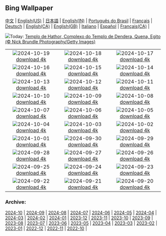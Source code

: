 ## Bing Wallpaper
[中文](README.md) |                     [English(US)](en-US.md) |                     [日本語](ja-JP.md) |                     [English(IN)](en-IN.md) |                     [Português do Brasil](pt-BR.md) |                     [Français](fr-FR.md) |                     [Deutsch](de-DE.md) |                     [English(CA)](en-CA.md) |                     [English(GB)](en-GB.md) |                     [Italiano](it-IT.md) |                     [Español](es-ES.md) |                     [Français(CA)](fr-CA.md) |                    

![](https://www.bing.com/th?id=OHR.DenderaTemple_PT-BR6539845196_UHD.jpg&w=1000)Today: [Templo de Hathor, Complexo do Templo de Dendera, Quena, Egito (© Nick Brundle Photography/Getty Images)](https://www.bing.com/th?id=OHR.DenderaTemple_PT-BR6539845196_UHD.jpg)

|      |      |      |
| :----: | :----: | :----: |
|![](https://www.bing.com/th?id=OHR.CentralParkAutumn_PT-BR6612852455_UHD.jpg&pid=hp&w=384&h=216&rs=1&c=4)2024-10-19 [download 4k](https://www.bing.com/th?id=OHR.CentralParkAutumn_PT-BR6612852455_UHD.jpg)|![](https://www.bing.com/th?id=OHR.KochiaJapan_PT-BR6014250762_UHD.jpg&pid=hp&w=384&h=216&rs=1&c=4)2024-10-18 [download 4k](https://www.bing.com/th?id=OHR.KochiaJapan_PT-BR6014250762_UHD.jpg)|![](https://www.bing.com/th?id=OHR.FossilsDorset_PT-BR5587878603_UHD.jpg&pid=hp&w=384&h=216&rs=1&c=4)2024-10-17 [download 4k](https://www.bing.com/th?id=OHR.FossilsDorset_PT-BR5587878603_UHD.jpg)|
|![](https://www.bing.com/th?id=OHR.ElephantTeacher_PT-BR6921941046_UHD.jpg&pid=hp&w=384&h=216&rs=1&c=4)2024-10-16 [download 4k](https://www.bing.com/th?id=OHR.ElephantTeacher_PT-BR6921941046_UHD.jpg)|![](https://www.bing.com/th?id=OHR.CocoBeach_PT-BR0695922930_UHD.jpg&pid=hp&w=384&h=216&rs=1&c=4)2024-10-15 [download 4k](https://www.bing.com/th?id=OHR.CocoBeach_PT-BR0695922930_UHD.jpg)|![](https://www.bing.com/th?id=OHR.AlcazarSeville_PT-BR9775263782_UHD.jpg&pid=hp&w=384&h=216&rs=1&c=4)2024-10-14 [download 4k](https://www.bing.com/th?id=OHR.AlcazarSeville_PT-BR9775263782_UHD.jpg)|
|![](https://www.bing.com/th?id=OHR.FelizDiadasCriancas_PT-BR6983342881_UHD.jpg&pid=hp&w=384&h=216&rs=1&c=4)2024-10-13 [download 4k](https://www.bing.com/th?id=OHR.FelizDiadasCriancas_PT-BR6983342881_UHD.jpg)|![](https://www.bing.com/th?id=OHR.CelticColours_PT-BR9042410710_UHD.jpg&pid=hp&w=384&h=216&rs=1&c=4)2024-10-12 [download 4k](https://www.bing.com/th?id=OHR.CelticColours_PT-BR9042410710_UHD.jpg)|![](https://www.bing.com/th?id=OHR.SoranoItaly_PT-BR8638738713_UHD.jpg&pid=hp&w=384&h=216&rs=1&c=4)2024-10-11 [download 4k](https://www.bing.com/th?id=OHR.SoranoItaly_PT-BR8638738713_UHD.jpg)|
|![](https://www.bing.com/th?id=OHR.AspensColorado_PT-BR8036769299_UHD.jpg&pid=hp&w=384&h=216&rs=1&c=4)2024-10-10 [download 4k](https://www.bing.com/th?id=OHR.AspensColorado_PT-BR8036769299_UHD.jpg)|![](https://www.bing.com/th?id=OHR.MototiOctopus_PT-BR0386452744_UHD.jpg&pid=hp&w=384&h=216&rs=1&c=4)2024-10-09 [download 4k](https://www.bing.com/th?id=OHR.MototiOctopus_PT-BR0386452744_UHD.jpg)|![](https://www.bing.com/th?id=OHR.ElbePhilharmonic_PT-BR9107755270_UHD.jpg&pid=hp&w=384&h=216&rs=1&c=4)2024-10-08 [download 4k](https://www.bing.com/th?id=OHR.ElbePhilharmonic_PT-BR9107755270_UHD.jpg)|
|![](https://www.bing.com/th?id=OHR.CoyoteGulch_PT-BR8564618055_UHD.jpg&pid=hp&w=384&h=216&rs=1&c=4)2024-10-07 [download 4k](https://www.bing.com/th?id=OHR.CoyoteGulch_PT-BR8564618055_UHD.jpg)|![](https://www.bing.com/th?id=OHR.MaraMigration_PT-BR7440860691_UHD.jpg&pid=hp&w=384&h=216&rs=1&c=4)2024-10-06 [download 4k](https://www.bing.com/th?id=OHR.MaraMigration_PT-BR7440860691_UHD.jpg)|![](https://www.bing.com/th?id=OHR.EuropaMoon_PT-BR6260569357_UHD.jpg&pid=hp&w=384&h=216&rs=1&c=4)2024-10-05 [download 4k](https://www.bing.com/th?id=OHR.EuropaMoon_PT-BR6260569357_UHD.jpg)|
|![](https://www.bing.com/th?id=OHR.TajMahalReflection_PT-BR5120942939_UHD.jpg&pid=hp&w=384&h=216&rs=1&c=4)2024-10-04 [download 4k](https://www.bing.com/th?id=OHR.TajMahalReflection_PT-BR5120942939_UHD.jpg)|![](https://www.bing.com/th?id=OHR.WindRiverAlaska_PT-BR4944339151_UHD.jpg&pid=hp&w=384&h=216&rs=1&c=4)2024-10-03 [download 4k](https://www.bing.com/th?id=OHR.WindRiverAlaska_PT-BR4944339151_UHD.jpg)|![](https://www.bing.com/th?id=OHR.HalfDomeYosemite_PT-BR4764561878_UHD.jpg&pid=hp&w=384&h=216&rs=1&c=4)2024-10-02 [download 4k](https://www.bing.com/th?id=OHR.HalfDomeYosemite_PT-BR4764561878_UHD.jpg)|
|![](https://www.bing.com/th?id=OHR.WalrusNorway_PT-BR4604487839_UHD.jpg&pid=hp&w=384&h=216&rs=1&c=4)2024-10-01 [download 4k](https://www.bing.com/th?id=OHR.WalrusNorway_PT-BR4604487839_UHD.jpg)|![](https://www.bing.com/th?id=OHR.ConnecticutBridge_PT-BR4352188943_UHD.jpg&pid=hp&w=384&h=216&rs=1&c=4)2024-09-30 [download 4k](https://www.bing.com/th?id=OHR.ConnecticutBridge_PT-BR4352188943_UHD.jpg)|![](https://www.bing.com/th?id=OHR.FloridaSeashore_PT-BR4145108998_UHD.jpg&pid=hp&w=384&h=216&rs=1&c=4)2024-09-29 [download 4k](https://www.bing.com/th?id=OHR.FloridaSeashore_PT-BR4145108998_UHD.jpg)|
|![](https://www.bing.com/th?id=OHR.VeniceAerial_PT-BR3049943279_UHD.jpg&pid=hp&w=384&h=216&rs=1&c=4)2024-09-28 [download 4k](https://www.bing.com/th?id=OHR.VeniceAerial_PT-BR3049943279_UHD.jpg)|![](https://www.bing.com/th?id=OHR.LittleToucanet_PT-BR1307591671_UHD.jpg&pid=hp&w=384&h=216&rs=1&c=4)2024-09-27 [download 4k](https://www.bing.com/th?id=OHR.LittleToucanet_PT-BR1307591671_UHD.jpg)|![](https://www.bing.com/th?id=OHR.GiantSequoias_PT-BR0989155735_UHD.jpg&pid=hp&w=384&h=216&rs=1&c=4)2024-09-26 [download 4k](https://www.bing.com/th?id=OHR.GiantSequoias_PT-BR0989155735_UHD.jpg)|
|![](https://www.bing.com/th?id=OHR.SkaftafellWaterfall_PT-BR0775400551_UHD.jpg&pid=hp&w=384&h=216&rs=1&c=4)2024-09-25 [download 4k](https://www.bing.com/th?id=OHR.SkaftafellWaterfall_PT-BR0775400551_UHD.jpg)|![](https://www.bing.com/th?id=OHR.IcebergOtter_PT-BR0553443956_UHD.jpg&pid=hp&w=384&h=216&rs=1&c=4)2024-09-24 [download 4k](https://www.bing.com/th?id=OHR.IcebergOtter_PT-BR0553443956_UHD.jpg)|![](https://www.bing.com/th?id=OHR.Primavera_PT-BR5788355112_UHD.jpg&pid=hp&w=384&h=216&rs=1&c=4)2024-09-23 [download 4k](https://www.bing.com/th?id=OHR.Primavera_PT-BR5788355112_UHD.jpg)|
|![](https://www.bing.com/th?id=OHR.DiadaArvore_PT-BR9942268995_UHD.jpg&pid=hp&w=384&h=216&rs=1&c=4)2024-09-22 [download 4k](https://www.bing.com/th?id=OHR.DiadaArvore_PT-BR9942268995_UHD.jpg)|![](https://www.bing.com/th?id=OHR.OcracokeLight_PT-BR0175808147_UHD.jpg&pid=hp&w=384&h=216&rs=1&c=4)2024-09-21 [download 4k](https://www.bing.com/th?id=OHR.OcracokeLight_PT-BR0175808147_UHD.jpg)|![](https://www.bing.com/th?id=OHR.DiaNacionaldoTeatro_PT-BR7232325945_UHD.jpg&pid=hp&w=384&h=216&rs=1&c=4)2024-09-20 [download 4k](https://www.bing.com/th?id=OHR.DiaNacionaldoTeatro_PT-BR7232325945_UHD.jpg)|


### Archive:
[2024-10](archive/pt-BR/202410/README.md) | [2024-09](archive/pt-BR/202409/README.md) | [2024-08](archive/pt-BR/202408/README.md) | [2024-07](archive/pt-BR/202407/README.md) | [2024-06](archive/pt-BR/202406/README.md) | [2024-05](archive/pt-BR/202405/README.md) | [2024-04](archive/pt-BR/202404/README.md) | [2024-03](archive/pt-BR/202403/README.md) | [2024-02](archive/pt-BR/202402/README.md) | [2024-01](archive/pt-BR/202401/README.md) | [2023-12](archive/pt-BR/202312/README.md) | [2023-11](archive/pt-BR/202311/README.md) | [2023-10](archive/pt-BR/202310/README.md) | [2023-09](archive/pt-BR/202309/README.md) | [2023-08](archive/pt-BR/202308/README.md) | [2023-07](archive/pt-BR/202307/README.md) | [2023-06](archive/pt-BR/202306/README.md) | [2023-05](archive/pt-BR/202305/README.md) | [2023-04](archive/pt-BR/202304/README.md) | [2023-03](archive/pt-BR/202303/README.md) | [2023-02](archive/pt-BR/202302/README.md) | [2023-01](archive/pt-BR/202301/README.md) | [2022-12](archive/pt-BR/202212/README.md) | [2022-11](archive/pt-BR/202211/README.md) | [2022-10](archive/pt-BR/202210/README.md) | 